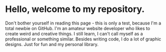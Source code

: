 # Hello, welcome to my repository.
Don't bother yourself in reading this page - this is only a test, because I'm a total newbie on GitHub. I'm an amateur website developer who likes to create weird and creative things. I still learn, I can't call myself as a professional or something similar. Besides writing code, I do a lot of graphic designs. Just for fun and my personal library.
